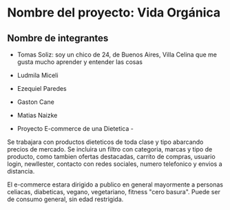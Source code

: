 # Nombre del proyecto: Vida Orgánica

## Nombre de integrantes

- Tomas Soliz: soy un chico de 24, de Buenos Aires, Villa Celina que me gusta mucho aprender y entender las cosas

- Ludmila Miceli 
- Ezequiel Paredes
- Gaston Cane
- Matias Naizke 

- Proyecto E-commerce de una Dietetica -

Se trabajara con productos dieteticos de toda clase y tipo abarcando precios de mercado. Se incluira un filtro con categoria, marcas y tipo de producto, como tambien ofertas destacadas, carrito de compras, usuario login, newllester, contacto con redes sociales, numero telefonico y envios a distancia.

El e-commerce estara dirigido a publico en general mayormente a personas celiacas, diabeticas, vegano, vegetariano, fitness "cero basura". Puede ser de consumo general, sin edad restrigida.

